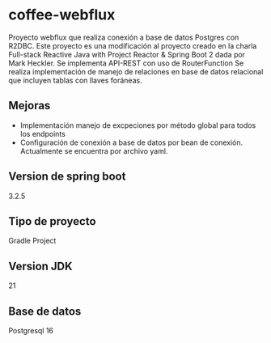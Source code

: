 # coffee-webflux
Proyecto webflux que realiza conexión a base de datos Postgres con R2DBC. Este proyecto es una modificación al proyecto creado en la charla Full-stack Reactive Java with Project Reactor & Spring Boot 2 dada por Mark Heckler.
Se implementa API-REST con uso de RouterFunction
Se realiza implementación de manejo de relaciones en base de datos relacional que incluyen tablas con llaves foráneas.

## Mejoras
* Implementación manejo de excpeciones por método global para todos los endpoints
* Configuración de conexión a base de datos por bean de conexión. Actualmente se encuentra por archivo yaml.
## Version de spring boot
3.2.5

## Tipo de proyecto
Gradle Project

## Version JDK
21

## Base de datos
Postgresql 16
